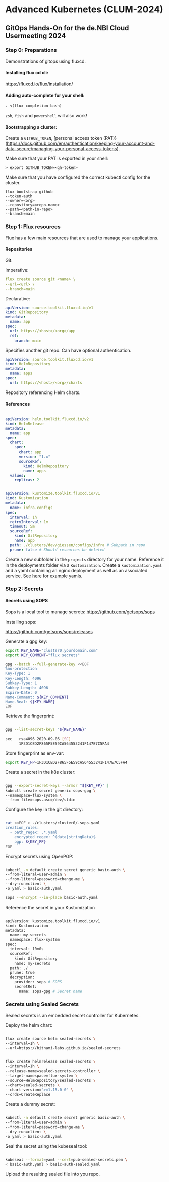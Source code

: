 # Advanced Kubernetes (CLUM-2024)
## GitOps Hands-On for the de.NBI Cloud Usermeeting 2024
### Step 0: Preparations
Demonstrations of gitops using fluxcd.



#### Installing flux cd cli:

https://fluxcd.io/flux/installation/


#### Adding auto-complete for your shell:

`. <(flux completion bash)`

`zsh`, `fish` and `powershell` will also work!


#### Bootstrapping a cluster:

Create a `GITHUB_TOKEN`, [personal access token (PAT)}(https://docs.github.com/en/authentication/keeping-your-account-and-data-secure/managing-your-personal-access-tokens).

Make sure that your PAT is exported in your shell:

`> export GITHUB_TOKEN=<gh-token>` 


Make sure that you have configured the correct kubectl config for the cluster.

```
flux bootstrap github 
--token-auth
--owner=<org>
--repository=<repo-name>
--path=<path-in-repo>
--branch=main
```


### Step 1: Flux resources

Flux has a few main resources that are used to manage your applications.


#### Repositories

Git:

Imperative:
```yaml
flux create source git <name> \
--url=<url> \
--branch=main
```

Declarative:
```yaml
apiVersion: source.toolkit.fluxcd.io/v1
kind: GitRepository
metadata:
  name: app
spec:
  url: https://<host>/<org>/app
  ref:
    branch: main
```
Specifies another git repo. Can have optional authentication.


```yaml
apiVersion: source.toolkit.fluxcd.io/v1
kind: HelmRepository
metadata:
  name: apps
spec:
  url: https://<host>/<org>/charts
```

Repository referencing Helm charts.


#### References

```yaml

apiVersion: helm.toolkit.fluxcd.io/v2
kind: HelmRelease
metadata:
  name: app
spec:
  chart:
    spec:
      chart: app
      version: "1.x"
      sourceRef:
        kind: HelmRepository
        name: apps
  values:
    replicas: 2
```


```yaml

apiVersion: kustomize.toolkit.fluxcd.io/v1
kind: Kustomization
metadata:
  name: infra-configs
spec:
  interval: 1h
  retryInterval: 1m
  timeout: 5m
  sourceRef:
    kind: GitRepository
    name: app
  path: ./clusters/dev/giessen/configs/infra # Subpath in repo
  prune: false # Should resources be deleted
```

Create a new subfolder in the `projects` directory for your name. Reference it in the deployments folder via a `Kustomization`.
Create a `kustomization.yaml` and a yaml containing an nginx deployment as well as an associated service. See [here](https://github.com/ag-computational-bio/kubernetes-course) for example yamls.  


### Step 2: Secrets

#### Secrets using SOPS

Sops is a local tool to manage secrets: https://github.com/getsops/sops

Installing sops:

https://github.com/getsops/sops/releases

Generate a gpg key:

```bash
export KEY_NAME="cluster0.yourdomain.com"
export KEY_COMMENT="flux secrets"

gpg --batch --full-generate-key <<EOF
%no-protection
Key-Type: 1
Key-Length: 4096
Subkey-Type: 1
Subkey-Length: 4096
Expire-Date: 0
Name-Comment: ${KEY_COMMENT}
Name-Real: ${KEY_NAME}
EOF
```

Retrieve the fingerprint:

```bash

gpg --list-secret-keys "${KEY_NAME}"

sec   rsa4096 2020-09-06 [SC]
      1F3D1CED2F865F5E59CA564553241F147E7C5FA4
```

Store fingerprint as env-var:

```bash
export KEY_FP=1F3D1CED2F865F5E59CA564553241F147E7C5FA4
```

Create a secret in the k8s cluster:

```bash

gpg --export-secret-keys --armor "${KEY_FP}" |
kubectl create secret generic sops-gpg \
--namespace=flux-system \
--from-file=sops.asc=/dev/stdin
```

Configure the key in the git directory:


```bash

cat <<EOF > ./clusters/cluster0/.sops.yaml
creation_rules:
  - path_regex: .*.yaml
    encrypted_regex: ^(data|stringData)$
    pgp: ${KEY_FP}
EOF
```

Encrypt secrets using OpenPGP:

```bash

kubectl -n default create secret generic basic-auth \
--from-literal=user=admin \
--from-literal=password=change-me \
--dry-run=client \
-o yaml > basic-auth.yaml
```

```bash
sops --encrypt --in-place basic-auth.yaml
```

Reference the secret in your Kustomization

```bash

apiVersion: kustomize.toolkit.fluxcd.io/v1
kind: Kustomization
metadata:
  name: my-secrets
  namespace: flux-system
spec:
  interval: 10m0s
  sourceRef:
    kind: GitRepository
    name: my-secrets
  path: ./
  prune: true
  decryption:
    provider: sops # SOPS
    secretRef:
      name: sops-gpg # Secret name
```


### Secrets using Sealed Secrets

Sealed secrets is an embedded secret controller for Kubernetes.

Deploy the helm chart:
```bash

flux create source helm sealed-secrets \
--interval=1h \
--url=https://bitnami-labs.github.io/sealed-secrets
```

```bash

flux create helmrelease sealed-secrets \
--interval=1h \
--release-name=sealed-secrets-controller \
--target-namespace=flux-system \
--source=HelmRepository/sealed-secrets \
--chart=sealed-secrets \
--chart-version=">=1.15.0-0" \
--crds=CreateReplace
```

Create a dummy secret:

```bash

kubectl -n default create secret generic basic-auth \
--from-literal=user=admin \
--from-literal=password=change-me \
--dry-run=client \
-o yaml > basic-auth.yaml
```

Seal the secret using the kubeseal tool:

```bash

kubeseal --format=yaml --cert=pub-sealed-secrets.pem \
< basic-auth.yaml > basic-auth-sealed.yaml
```

Upload the resulting sealed file into you repo.